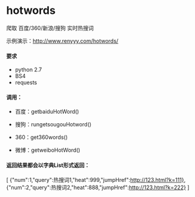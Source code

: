 # hotwords
爬取 百度/360/新浪/搜狗 实时热搜词

示例演示：http://www.renyyy.com/hotwords/

#### 要求
- python 2.7
- BS4
- requests
	

#### 调用：

- 百度：getbaiduHotWord()

- 搜狗：rungetsougouHotword()

- 360：get360words()

- 微博：getweiboHotWord()

#### 返回结果都会以字典List形式返回：
[
{"num":1,"query":热搜词1,"heat":999,"jumpHref":http://123.html?k=111},
{"num":2,"query":热搜词2,"heat":888,"jumpHref":http://123.html?k=222}
]

